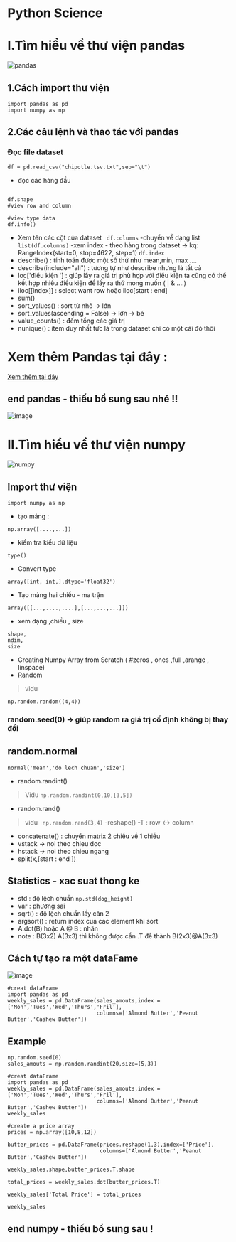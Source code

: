 # Python Science 
# I.Tìm hiểu về thư viện pandas  
![pandas](https://user-images.githubusercontent.com/90398366/164951745-80fd0300-5c22-4b67-bcb1-68a7dd9ad8fd.png)

## 1.Cách import thư viện 
``` 
import pandas as pd
import numpy as np
```
## 2.Các câu lệnh và thao tác với pandas
### Đọc file dataset 
``` df = pd.read_csv("chipotle.tsv.txt",sep="\t") ```
- đọc các hàng đầu 
``` df.head()
```
```
df.shape
#view row and column

#view type data
df.info()
```
- Xem tên các cột của dataset
``` df.columns```
-chuyển về dạng list
``` list(df.columns) ```
-xem index - theo hàng trong dataset -> kq:  RangeIndex(start=0, stop=4622, step=1)
``` df.index ```
- describe() : tính toán được một số thứ như mean,min, max ....
- describe(include="all") : tương tự như describe nhưng là tất cả
- loc['điều kiện '] : giúp lấy ra giá trị phù hợp với điều kiện ta cũng có thể kết hợp nhiều điều kiện để lấy ra thứ mong muốn ( | & ....)
- iloc[[index]] : select want row hoặc iloc[start : end]
- sum() 
- sort_values() : sort từ nhỏ -> lớn
- sort_values(ascending = False) -> lớn -> bé
- value_counts() : đếm tổng các giá trị
- nunique() : item duy nhất tức là trong dataset chỉ có một cái đó thôi

# Xem thêm Pandas tại đây : 
[Xem thêm tại đây ](https://github.com/chudinhhuan/Python_Science/blob/main/lesson1.ipynb)


## end pandas - thiếu bổ sung sau nhé !!
![image](https://user-images.githubusercontent.com/90398366/164959859-3e9b9845-b3e1-4e09-98d7-1ea8a7d56c7b.png)

# II.Tìm hiểu về thư viện numpy
![numpy](https://user-images.githubusercontent.com/90398366/164952064-326477c9-ba08-44a8-af59-c4b7be43deeb.png)

## Import thư viện
```
import numpy as np
```
- tạo mảng :
```
np.array([....,...])
```
- kiểm tra kiểu dữ liệu 
```
type()
```
- Convert type
```
array([int, int,],dtype='float32')
```
- Tạo mảng hai chiều - ma trận 
```
array([[...,....,....],[...,...,...]])
```
- xem dạng ,chiều , size
```
shape,
ndim,
size
```
- Creating Numpy Array from Scratch  ( #zeros , ones ,full ,arange , linspace)
- Random
>vidu
```
np.random.random((4,4))
```
###  random.seed(0) -> giúp random ra giá trị cố định không bị thay đổi
## random.normal
```
normal('mean','do lech chuan','size')
```
- random.randint()
> Vidu 
``` np.random.randint(0,10,[3,5]) ```
- random.rand()
> vidu 
``` np.random.rand(3,4)```
-reshape() 
-T : row <-> column
- concatenate() : chuyển matrix 2 chiều về 1 chiều
-  vstack -> noi theo chieu doc
-  hstack -> noi theo chieu ngang 
-  split(x,[start : end ])
## Statistics - xac suat thong ke
- std : độ lệch chuẩn 
``` np.std(dog_height) ```
- var : phương sai 
- sqrt() : độ lệch chuẩn lấy căn 2
- argsort() : return index cua cac element khi sort 
- A.dot(B) hoặc A @ B  : nhân
- note :  B(3x2) A(3x3) thì không được cần .T để thành B(2x3)@A(3x3)
## Cách tự tạo ra một dataFame 
![image](https://user-images.githubusercontent.com/90398366/164952528-ee5528df-ed35-4cb3-b46e-55b3424fb6f8.png)
```
#creat dataFrame
import pandas as pd
weekly_sales = pd.DataFrame(sales_amouts,index = ['Mon','Tues','Wed','Thurs','Fril'],
                            columns=['Almond Butter','Peanut Butter','Cashew Butter']) 
```
## Example 
``` 
np.random.seed(0)
sales_amouts = np.random.randint(20,size=(5,3))

#creat dataFrame
import pandas as pd
weekly_sales = pd.DataFrame(sales_amouts,index = ['Mon','Tues','Wed','Thurs','Fril'],
                            columns=['Almond Butter','Peanut Butter','Cashew Butter'])
weekly_sales
        
#create a price array
prices = np.array([10,8,12])

butter_prices = pd.DataFrame(prices.reshape(1,3),index=['Price'],
                             columns=['Almond Butter','Peanut Butter','Cashew Butter'])
                             
weekly_sales.shape,butter_prices.T.shape

total_prices = weekly_sales.dot(butter_prices.T)

weekly_sales['Total Price'] = total_prices 

weekly_sales 

```
## end numpy - thiếu bổ sung sau !




